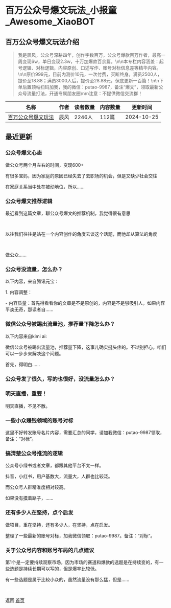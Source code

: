 # 百万公众号爆文玩法_小报童_Awesome_XiaoBOT

## 百万公众号爆文玩法介绍
> 我是辰风，公众号深耕四年，创作字数百万，公众号爆款百万作者，最高一周变现6w，单日变现2.3w，十万加爆款百余篇。\n\n本专栏内容涵盖：起号逻辑、对标逻辑，内容原创、口述写作、账号对标信息差等精华内容。\n\n原价999元，目前内测价10元，一次付费，买断终身。满员2500人，提价至18.88；满员3000人后，提价至28.88元，保底更新一百篇！\n\n下单后置顶帖扫码加我，我的微信：putao-9987，备注“爆文”，领取最新公众号流量打法，开通专属朋友圈\n\n注意：不提供微信交流群！  
  


|名称|作者|读者数量|内容数量|更新时间|
|---|---|---|---|---|
|[百万公众号爆文玩法](https://xiaobot.net/p/yeyuji1?refer=9c3f1c95-a052-465a-9902-f6d75080262a)|辰风|2246人|112篇|2024-10-25|

## 最近更新
### 公众号爆文心态

做公众号两个月左右的时间，变现600+

有很多宝妈，因为家庭的原因已经失去了去职场的机会，但是又缺少社会交往

在家庭关系当中处在被动地位，所以......

### 公众号爆文推荐逻辑

最近看到这篇文章，聊公众号爆文的推荐机制，我觉得很有意思

​

​以往我们往往是站在一个内容创作的角度去谈这个话题，而他却从算法的角度

​

​做公众......

### 公众号没流量，怎么办？

以下内容，来自腾讯元宝：

1\. 内容调整：

\- 内容质量：首先得看看你的文章是不是原创的，内容是不是够吸引人。如果内容平淡无奇，那读者自......

### 微信公众号被踢出流量池，推荐量下降怎么办？

以下内容来自kimi ai:

微信公众号被踢出流量池，推荐量下降，这事儿确实挺头疼的。不过别担心，咱们可以一步步来解决这个问题。

首先，得明白......

### 公众号发了很久，写的也很好，没流量怎么办？

### 明天直播，重要！

明天直播，不见不散。

### 一些小众赚钱领域的账号对标

这里不好转发账号名片内容，需要汇总的同学，请加我微信：putao-9987领取，备注：“对标”。

### 搞清楚公众号推流的逻辑

公众号小绿书或者文章，都跟其他平台不太一样。

抖音，小红书，用户基数大，流量大，人群也比较泛。

而公众号人群精准度相对较高。

如果没有摸着路子，......

### 还有多少人在坚持，点个启发

做项目，重在坚持，还有多少人，在坚持，点在启发。

整理了一些最新的账号对标，加我微信领取：putao-9987。备注：“对标”。

### 关于公众号内容和账号布局的几点建议

第1个是一定要持续观察市场，因为市场的赛道和爆款的选题是在持续变的，有一些选题是持续长期可以写的，但是爆率比较低。

有一些选题是属于比较小众的，虽然流量没有那么猛，但是......


<a href="https://github.com/Reno9527/awesome-xiaobot" style="color: white; text-decoration: none;">awesome-xiaobot</a>

返回 [首页](../README.md)
